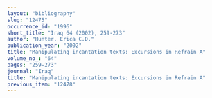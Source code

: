 ```yaml
---
layout: "bibliography"
slug: "12475"
occurrence_id: "1996"
short_title: "Iraq 64 (2002), 259-273"
author: "Hunter, Erica C.D."
publication_year: "2002"
title: "Manipulating incantation texts: Excursions in Refrain A"
volume_no_: "64"
pages: "259-273"
journal: "Iraq"
title: "Manipulating incantation texts: Excursions in Refrain A"
previous_item: "12478"
---
```

